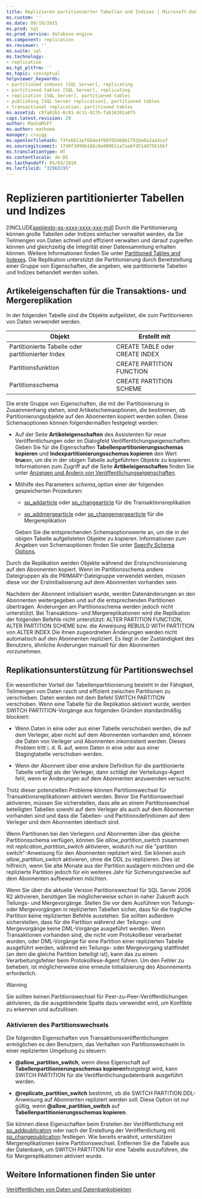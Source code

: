 ```yaml
---
title: Replizieren partitionierter Tabellen und Indizes | Microsoft-Dokumentation
ms.custom: ''
ms.date: 09/10/2015
ms.prod: sql
ms.prod_service: database-engine
ms.component: replication
ms.reviewer: ''
ms.suite: sql
ms.technology:
- replication
ms.tgt_pltfrm: ''
ms.topic: conceptual
helpviewer_keywords:
- partitioned indexes [SQL Server], replicating
- partitioned tables [SQL Server], replicating
- replication [SQL Server], partitioned tables
- publishing [SQL Server replication], partitioned tables
- transactional replication, partitioned tables
ms.assetid: c9fa81b1-6c81-4c11-927b-fab16301a8f5
caps.latest.revision: 20
author: MashaMSFT
ms.author: mathoma
manager: craigg
ms.openlocfilehash: 73fe6b11ef6b4e4f60f02eb8b1791be8a2aa3ca7
ms.sourcegitcommit: 1740f3090b168c0e809611a7aa6fd514075616bf
ms.translationtype: HT
ms.contentlocale: de-DE
ms.lasthandoff: 05/03/2018
ms.locfileid: "32963195"
---
```

# <a name="replicate-partitioned-tables-and-indexes"></a>Replizieren partitionierter Tabellen und Indizes
[!INCLUDE[appliesto-ss-xxxx-xxxx-xxx-md](../../../includes/appliesto-ss-xxxx-xxxx-xxx-md.md)]
  Durch die Partitionierung können große Tabellen oder Indizes einfacher verwaltet werden, da Sie Teilmengen von Daten schnell und effizient verwalten und darauf zugreifen können und gleichzeitig die Integrität einer Datensammlung erhalten können. Weitere Informationen finden Sie unter [Partitioned Tables and Indexes](../../../relational-databases/partitions/partitioned-tables-and-indexes.md). Die Replikation unterstützt die Partitionierung durch Bereitstellung einer Gruppe von Eigenschaften, die angeben, wie partitionierte Tabellen und Indizes behandelt werden sollen.  
  
## <a name="article-properties-for-transactional-and-merge-replication"></a>Artikeleigenschaften für die Transaktions- und Mergereplikation  
 In der folgenden Tabelle sind die Objekte aufgelistet, die zum Partitionieren von Daten verwendet werden.  
  
|Objekt|Erstellt mit|  
|------------|----------------------|  
|Partitionierte Tabelle oder partitionierter Index|CREATE TABLE oder CREATE INDEX|  
|Partitionsfunktion|CREATE PARTITION FUNCTION|  
|Partitionsschema|CREATE PARTITION SCHEME|  
  
 Die erste Gruppe von Eigenschaften, die mit der Partitionierung in Zusammenhang stehen, sind Artikelschemaoptionen, die bestimmen, ob Partitionierungsobjekte auf den Abonnenten kopiert werden sollen. Diese Schemaoptionen können folgendermaßen festgelegt werden:  
  
-   Auf der Seite **Artikeleigenschaften** des Assistenten für neue Veröffentlichungen oder im Dialogfeld Veröffentlichungseigenschaften. Geben Sie für die Eigenschaften **Tabellenpartitionierungsschemas kopieren** und **Indexpartitionierungsschemas kopieren** den Wert **true**an, um die in der obigen Tabelle aufgeführten Objekte zu kopieren. Informationen zum Zugriff auf die Seite **Artikeleigenschaften** finden Sie unter [Anzeigen und Ändern von Veröffentlichungseigenschaften](../../../relational-databases/replication/publish/view-and-modify-publication-properties.md).  
  
-   Mithilfe des Parameters *schema_option* einer der folgenden gespeicherten Prozeduren:  
  
    -   [sp_addarticle](../../../relational-databases/system-stored-procedures/sp-addarticle-transact-sql.md) oder [sp_changearticle](../../../relational-databases/system-stored-procedures/sp-changearticle-transact-sql.md) für die Transaktionsreplikation  
  
    -   [sp_addmergearticle](../../../relational-databases/system-stored-procedures/sp-addmergearticle-transact-sql.md) oder [sp_changemergearticle](../../../relational-databases/system-stored-procedures/sp-changemergearticle-transact-sql.md) für die Mergereplikation  
  
     Geben Sie die entsprechenden Schemaoptionswerte an, um die in der obigen Tabelle aufgelisteten Objekte zu kopieren. Informationen zum Angeben von Schemaoptionen finden Sie unter [Specify Schema Options](../../../relational-databases/replication/publish/specify-schema-options.md).  
  
 Durch die Replikation werden Objekte während der Erstsynchronisierung auf den Abonnenten kopiert. Wenn im Partitionsschema andere Dateigruppen als die PRIMARY-Dateigruppe verwendet werden, müssen diese vor der Erstinitialisierung auf dem Abonnenten vorhanden sein.  
  
 Nachdem der Abonnent initialisiert wurde, werden Datenänderungen an den Abonnenten weitergegeben und auf die entsprechenden Partitionen übertragen. Änderungen am Partitionsschema werden jedoch nicht unterstützt. Bei Transaktions- und Mergereplikationen wird die Replikation der folgenden Befehle nicht unterstützt: ALTER PARTITION FUNCTION, ALTER PARTITION SCHEME bzw. die Anweisung REBUILD WITH PARTITION von ALTER INDEX Die ihnen zugeordneten Änderungen werden nicht automatisch auf den Abonnenten repliziert. Es liegt in der Zuständigkeit des Benutzers, ähnliche Änderungen manuell für den Abonnenten vorzunehmen.  
  
## <a name="replication-support-for-partition-switching"></a>Replikationsunterstützung für Partitionswechsel  
 Ein wesentlicher Vorteil der Tabellenpartitionierung besteht in der Fähigkeit, Teilmengen von Daten rasch und effizient zwischen Partitionen zu verschieben. Daten werden mit dem Befehl SWITCH PARTITION verschoben. Wenn eine Tabelle für die Replikation aktiviert wurde, werden SWITCH PARTITION-Vorgänge aus folgenden Gründen standardmäßig blockiert:  
  
-   Wenn Daten in eine oder aus einer Tabelle verschoben werden, die auf dem Verleger, aber nicht auf dem Abonnenten vorhanden sind, können die Daten von Verleger und Abonnenten inkonsistent werden. Dieses Problem tritt i. d. R. auf, wenn Daten in eine oder aus einer Stagingtabelle verschoben werden.  
  
-   Wenn der Abonnent über eine andere Definition für die partitionierte Tabelle verfügt als der Verleger, dann schlägt der Verteilungs-Agent fehl, wenn er Änderungen auf dem Abonnenten anzuwenden versucht.  
  
 Trotz dieser potenziellen Probleme können Partitionswechsel für Transaktionsreplikationen aktiviert werden. Bevor Sie Partitionswechsel aktivieren, müssen Sie sicherstellen, dass alle an einem Partitionswechsel beteiligten Tabellen sowohl auf dem Verleger als auch auf dem Abonnenten vorhanden sind und dass die Tabellen- und Partitionsdefinitionen auf dem Verleger und dem Abonnenten identisch sind.  
  
 Wenn Partitionen bei den Verlegern und Abonnenten über das gleiche Partitionsschema verfügen, können Sie *allow_partition_switch* zusammen mit *replication_partition_switch* aktivieren, wodurch nur die "partition switch"-Anweisung für den Abonnenten repliziert wird. Sie können auch *allow_partition_switch* aktivieren, ohne die DDL zu replizieren. Dies ist hilfreich, wenn Sie alte Monate aus der Partition auslagern möchten und die replizierte Partition jedoch für ein weiteres Jahr für Sicherungszwecke auf dem Abonnenten aufbewahren möchten.  
  
 Wenn Sie über die aktuelle Version Partitionswechsel für SQL Server 2008 R2 aktivieren, benötigen Sie möglicherweise schon in naher Zukunft auch Teilungs- und Mergevorgänge. Stellen Sie vor dem Ausführen von Teilungs- oder Mergevorgängen in replizierten Tabellen sicher, dass für die fragliche Partition keine replizierten Befehle ausstehen. Sie sollten außerdem sicherstellen, dass für die Partition während der Teilungs- und Mergevorgänge keine DML-Vorgänge ausgeführt werden. Wenn Transaktionen vorhanden sind, die nicht vom Protokollleser verarbeitet wurden, oder DML-Vorgänge für eine Partition einer replizierten Tabelle ausgeführt werden, während ein Teilungs- oder Mergevorgang stattfindet (an dem die gleiche Partition beteiligt ist), kann das zu einem Verarbeitungsfehler beim Protokolllese-Agent führen. Um den Fehler zu beheben, ist möglicherweise eine erneute Initialisierung des Abonnements erforderlich.  
  
> [!WARNING]  
>  Sie sollten keinen Partitionswechsel für Peer-zu-Peer-Veröffentlichungen aktivieren, da die ausgeblendete Spalte dazu verwendet wird, um Konflikte zu erkennen und aufzulösen.  
  
### <a name="enabling-partition-switching"></a>Aktivieren des Partitionswechsels  
 Die folgenden Eigenschaften von Transaktionsveröffentlichungen ermöglichen es den Benutzern, das Verhalten von Partitionswechseln in einer replizierten Umgebung zu steuern:  
  
-   **@allow_partition_switch**, wenn diese Eigenschaft auf **Tabellenpartitionierungsschemas kopieren**festgelegt wird, kann SWITCH PARTITION für die Veröffentlichungsdatenbank ausgeführt werden.  
  
-   **@replicate_partition_switch** bestimmt, ob die SWITCH PARTITION DDL-Anweisung auf Abonnenten repliziert werden soll. Diese Option ist nur gültig, wenn **@allow_partition_switch** auf **Tabellenpartitionierungsschemas kopieren**.  
  
 Sie können diese Eigenschaften beim Erstellen der Veröffentlichung mit [sp_addpublication](../../../relational-databases/system-stored-procedures/sp-addpublication-transact-sql.md) oder nach der Erstellung der Veröffentlichung mit [sp_changepublication](../../../relational-databases/system-stored-procedures/sp-changepublication-transact-sql.md) festlegen. Wie bereits erwähnt, unterstützen Mergereplikationen keine Partitionswechsel. Entfernen Sie die Tabelle aus der Datenbank, um SWITCH PARTITION für eine Tabelle auszuführen, die für Mergereplikationen aktiviert wurde.  
  
## <a name="see-also"></a>Weitere Informationen finden Sie unter  
 [Veröffentlichen von Daten und Datenbankobjekten](../../../relational-databases/replication/publish/publish-data-and-database-objects.md)  
  
  
